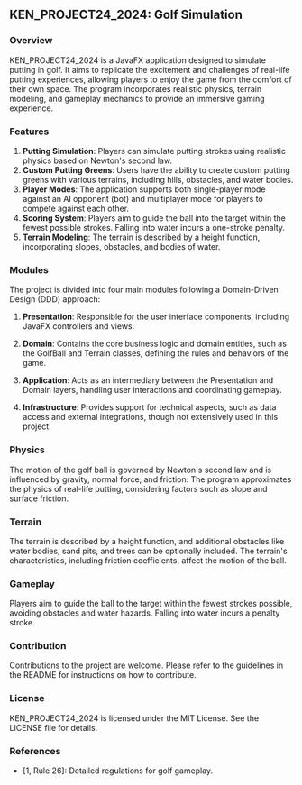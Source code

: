 ## KEN_PROJECT24_2024: Golf Simulation

### Overview

KEN_PROJECT24_2024 is a JavaFX application designed to simulate putting in golf. It aims to replicate the excitement and challenges of real-life putting experiences, allowing players to enjoy the game from the comfort of their own space. The program incorporates realistic physics, terrain modeling, and gameplay mechanics to provide an immersive gaming experience.

### Features

1. **Putting Simulation**: Players can simulate putting strokes using realistic physics based on Newton's second law.
2. **Custom Putting Greens**: Users have the ability to create custom putting greens with various terrains, including hills, obstacles, and water bodies.
3. **Player Modes**: The application supports both single-player mode against an AI opponent (bot) and multiplayer mode for players to compete against each other.
4. **Scoring System**: Players aim to guide the ball into the target within the fewest possible strokes. Falling into water incurs a one-stroke penalty.
5. **Terrain Modeling**: The terrain is described by a height function, incorporating slopes, obstacles, and bodies of water.

### Modules

The project is divided into four main modules following a Domain-Driven Design (DDD) approach:

1. **Presentation**: Responsible for the user interface components, including JavaFX controllers and views.

2. **Domain**: Contains the core business logic and domain entities, such as the GolfBall and Terrain classes, defining the rules and behaviors of the game.

3. **Application**: Acts as an intermediary between the Presentation and Domain layers, handling user interactions and coordinating gameplay.

4. **Infrastructure**: Provides support for technical aspects, such as data access and external integrations, though not extensively used in this project.

### Physics

The motion of the golf ball is governed by Newton's second law and is influenced by gravity, normal force, and friction. The program approximates the physics of real-life putting, considering factors such as slope and surface friction.

### Terrain

The terrain is described by a height function, and additional obstacles like water bodies, sand pits, and trees can be optionally included. The terrain's characteristics, including friction coefficients, affect the motion of the ball.

### Gameplay

Players aim to guide the ball to the target within the fewest strokes possible, avoiding obstacles and water hazards. Falling into water incurs a penalty stroke.

### Contribution

Contributions to the project are welcome. Please refer to the guidelines in the README for instructions on how to contribute.

### License

KEN_PROJECT24_2024 is licensed under the MIT License. See the LICENSE file for details.

### References

- [1, Rule 26]: Detailed regulations for golf gameplay.
